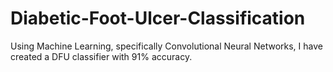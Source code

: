 # Diabetic-Foot-Ulcer-Classification
Using Machine Learning, specifically Convolutional Neural Networks, I have created a DFU classifier with 91% accuracy.

